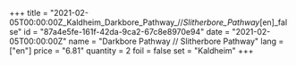 +++
title = "2021-02-05T00:00:00Z_Kaldheim_Darkbore_Pathway_//_Slitherbore_Pathway_[en]_false"
id = "87a4e5fe-161f-42da-9ca2-67c8e8970e94"
date = "2021-02-05T00:00:00Z"
name = "Darkbore Pathway // Slitherbore Pathway"
lang = ["en"]
price = "6.81"
quantity = 2
foil = false
set = "Kaldheim"
+++
